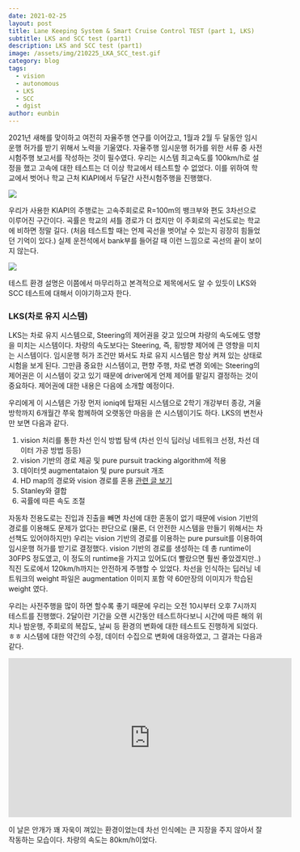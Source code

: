 ```yaml
---
date: 2021-02-25
layout: post
title: Lane Keeping System & Smart Cruise Control TEST (part 1, LKS)
subtitle: LKS and SCC test (part1)
description: LKS and SCC test (part1)
image: /assets/img/210225_LKA_SCC_test.gif
category: blog
tags:
  - vision
  - autonomous
  - LKS
  - SCC
  - dgist
author: eunbin
---
```


2021년 새해를 맞이하고 여전히 자율주행 연구를 이어갔고, 1월과 2월 두 달동안 임시운행 허가를 받기 위해서 노력을 기울였다.
자율주행 임시운행 허가를 위한 서류 중 사전시험주행 보고서를 작성하는 것이 필수였다.
우리는 시스템 최고속도를 100km/h로 설정을 했고 고속에 대한 테스트는 더 이상 학교에서 테스트할 수 없었다.
이를 위하여 학교에서 벗어나 학교 근처 KIAPI에서 두달간 사전시험주행을 진행했다.

![](/assets/img/kiapi_high-speed_circuit.PNG)

우리가 사용한 KIAPI의 주행로는 고속주회로로 R=100m의 뱅크부와 편도 3차선으로 이루어진 구간이다.
곡률은 학교의 셔틀 경로가 더 컸지만 이 주회로의 곡선도로는 학교에 비하면 정말 길다. (처음 테스트할 때는 언제 곡선을 벗어날 수 있는지 굉장히 힘들었던 기억이 있다.)
실제 운전석에서 bank부를 들어갈 때 이런 느낌으로 곡선의 끝이 보이지 않는다.

![](/assets/img/kiapi_bank_entrance.png)

테스트 환경 설명은 이쯤에서 마무리하고 본격적으로 제목에서도 알 수 있듯이 LKS와 SCC 테스트에 대해서 이야기하고자 한다.

### LKS(차로 유지 시스템)
LKS는 차로 유지 시스템으로, Steering의 제어권을 갖고 있으며 차량의 속도에도 영향을 미치는 시스템이다.
차량의 속도보다는 Steering, 즉, 횡방향 제어에 큰 영향을 미치는 시스템이다.
임시운행 허가 조건만 봐서도 차로 유지 시스템은 항상 켜져 있는 상태로 시험을 보게 된다.
그만큼 중요한 시스템이고, 편향 주행, 차로 변경 외에는 Steering의 제어권은 이 시스템이 갖고 있기 때문에 driver에게 언제 제어를 맡길지 결정하는 것이 중요하다.
제어권에 대한 내용은 다음에 소개할 예정이다.

우리에게 이 시스템은 가장 먼저 ioniq에 탑재된 시스템으로 2학기 개강부터 종강, 겨울방학까지 6개월간 쭈욱 함께하여 오랫동안 마음을 쓴 시스템이기도 하다.
LKS의 변천사만 보면 다음과 같다.
1. vision 처리를 통한 차선 인식 방법 탐색 (차선 인식 딥러닝 네트워크 선정, 차선 데이터 가공 방법 등등)
2. vision 기반의 경로 제공 및 pure pursuit tracking algorithm에 적용
3. 데이터셋 augmentataion 및 pure pursuit 개조
4. HD map의 경로와 vision 경로를 혼용 [관련 글 보기](https://dgist-artiv.github.io/control/2020/09/13/vision-gps-integration-part2.html)
5. Stanley와 결합
6. 곡률에 따른 속도 조절

자동차 전용도로는 진입과 진출을 빼면 차선에 대한 혼동이 없기 때문에 vision 기반의 경로를 이용해도 문제가 없다는 판단으로
(물론, 더 안전한 시스템을 만들기 위해서는 차선책도 있어야하지만) 우리는 vision 기반의 경로를 이용하는 pure pursuit를 이용하여 임시운행 허가를 받기로 결정했다.
vision 기반의 경로를 생성하는 데 총 runtime이 30FPS 정도였고, 이 정도의 runtime을 가지고 있어도(더 빨랐으면 훨씬 좋았겠지만..) 직진 도로에서 120km/h까지는 안전하게 주행할 수 있었다.
차선을 인식하는 딥러닝 네트워크의 weight 파일은 augmentation 이미지 포함 약 60만장의 이미지가 학습된 weight 였다.

우리는 사전주행을 많이 하면 할수록 좋기 때문에 우리는 오전 10시부터 오후 7시까지 테스트를 진행했다.
2달이란 기간을 오랜 시간동안 테스트하다보니 시간에 따른 해의 위치나 밤운행, 주회로의 복잡도, 날씨 등 환경의 변화에 대한 테스트도 진행하게 되었다.ㅎㅎ
시스템에 대한 약간의 수정, 데이터 수집으로 변화에 대응하였고, 그 결과는 다음과 같다.

<iframe width="560" height="315" src="https://www.youtube.com/embed/5POMPtsQw7Y" frameborder="0" allow="accelerometer; autoplay; clipboard-write; encrypted-media; gyroscope; picture-in-picture" allowfullscreen></iframe>

이 날은 안개가 꽤 자욱이 껴있는 환경이었는데 차선 인식에는 큰 지장을 주지 않아서 잘 작동하는 모습이다. 차량의 속도는 80km/h이었다.

